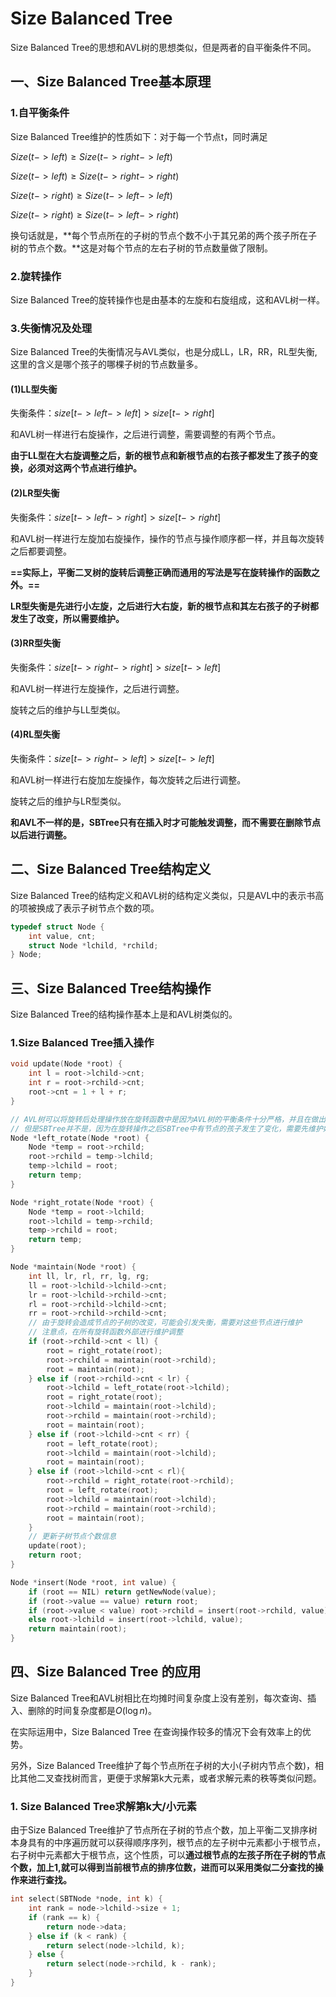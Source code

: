 # Size Balanced Tree

Size Balanced Tree的思想和AVL树的思想类似，但是两者的自平衡条件不同。

## 一、Size Balanced Tree基本原理

### 1.自平衡条件

Size Balanced Tree维护的性质如下：对于每一个节点t，同时满足

$Size(t->left) \ge Size(t->right->left)$

$Size(t->left) \ge Size(t->right->right)$

$Size(t->right) \ge Size(t->left->left)$

$Size(t->right) \ge Size(t->left->right)$

换句话就是，**每个节点所在的子树的节点个数不小于其兄弟的两个孩子所在子树的节点个数。**这是对每个节点的左右子树的节点数量做了限制。



### 2.旋转操作

Size Balanced Tree的旋转操作也是由基本的左旋和右旋组成，这和AVL树一样。



### 3.失衡情况及处理

Size Balanced Tree的失衡情况与AVL类似，也是分成LL，LR，RR，RL型失衡,这里的含义是哪个孩子的哪棵子树的节点数量多。

#### (1)LL型失衡

失衡条件：$size[t->left->left] > size[t->right]$

和AVL树一样进行右旋操作，之后进行调整，需要调整的有两个节点。

**由于LL型在大右旋调整之后，新的根节点和新根节点的右孩子都发生了孩子的变换，必须对这两个节点进行维护。**

#### (2)LR型失衡

失衡条件：$size[t->left->right] > size[t->right]$

和AVL树一样进行左旋加右旋操作，操作的节点与操作顺序都一样，并且每次旋转之后都要调整。

**==实际上，平衡二叉树的旋转后调整正确而通用的写法是写在旋转操作的函数之外。==**

**LR型失衡是先进行小左旋，之后进行大右旋，新的根节点和其左右孩子的子树都发生了改变，所以需要维护。**

#### (3)RR型失衡

失衡条件：$size[t->right->right] > size[t->left]$

和AVL树一样进行左旋操作，之后进行调整。

旋转之后的维护与LL型类似。

#### (4)RL型失衡

失衡条件：$size[t->right->left]>size[t->left]$

和AVL树一样进行右旋加左旋操作，每次旋转之后进行调整。

旋转之后的维护与LR型类似。



**和AVL不一样的是，SBTree只有在插入时才可能触发调整，而不需要在删除节点以后进行调整。**



## 二、Size Balanced Tree结构定义

Size Balanced Tree的结构定义和AVL树的结构定义类似，只是AVL中的表示书高的项被换成了表示子树节点个数的项。

```c++
typedef struct Node {
    int value, cnt;
    struct Node *lchild, *rchild;
} Node;
```



## 三、Size Balanced Tree结构操作

Size Balanced Tree的结构操作基本上是和AVL树类似的。

### 1.Size Balanced Tree插入操作

```c++
void update(Node *root) {
    int l = root->lchild->cnt;
    int r = root->rchild->cnt;
    root->cnt = 1 + l + r;
}

// AVL树可以将旋转后处理操作放在旋转函数中是因为AVL树的平衡条件十分严格，并且在做出指定操作所需的旋转序列之后就确定是平衡的
// 但是SBTree并不是，因为在旋转操作之后SBTree中有节点的孩子发生了变化，需要先维护好这些节点，因此，在旋转后依旧可能会失衡的平衡二叉树，调整与更新操作放在旋转函数外面
Node *left_rotate(Node *root) {
    Node *temp = root->rchild;
    root->rchild = temp->lchild;
    temp->lchild = root;
    return temp;
}

Node *right_rotate(Node *root) {
    Node *temp = root->lchild;
    root->lchild = temp->rchild;
    temp->rchild = root;
    return temp;
}

Node *maintain(Node *root) {
    int ll, lr, rl, rr, lg, rg;
    ll = root->lchild->lchild->cnt;
    lr = root->lchild->rchild->cnt;
    rl = root->rchild->lchild->cnt;
    rr = root->rchild->rchild->cnt;
    // 由于旋转会造成节点的子树的改变，可能会引发失衡，需要对这些节点进行维护
    // 注意点，在所有旋转函数外部进行维护调整
    if (root->rchild->cnt < ll) {
        root = right_rotate(root);
        root->rchild = maintain(root->rchild);
        root = maintain(root);
    } else if (root->rchild->cnt < lr) {
        root->lchild = left_rotate(root->lchild);
        root = right_rotate(root);
        root->lchild = maintain(root->lchild);
        root->rchild = maintain(root->rchild);
        root = maintain(root);
    } else if (root->lchild->cnt < rr) {
        root = left_rotate(root);
        root->lchild = maintain(root->lchild);
        root = maintain(root);
    } else if (root->lchild->cnt < rl){
        root->rchild = right_rotate(root->rchild);
        root = left_rotate(root);
        root->lchild = maintain(root->lchild);
        root->rchild = maintain(root->rchild);
        root = maintain(root);
    }
    // 更新子树节点个数信息
    update(root);
    return root;
}

Node *insert(Node *root, int value) {
    if (root == NIL) return getNewNode(value);
    if (root->value == value) return root;
    if (root->value < value) root->rchild = insert(root->rchild, value);
    else root->lchild = insert(root->lchild, value);
    return maintain(root);
}
```





## 四、Size Balanced Tree 的应用

Size Balanced Tree和AVL树相比在均摊时间复杂度上没有差别，每次查询、插入、删除的时间复杂度都是$O(\log{n})$。

在实际运用中，Size Balanced Tree 在查询操作较多的情况下会有效率上的优势。

另外，Size Balanced Tree维护了每个节点所在子树的大小(子树内节点个数)，相比其他二叉查找树而言，更便于求解第k大元素，或者求解元素的秩等类似问题。

### 1. Size Balanced Tree求解第k大/小元素

由于Size Balanced Tree维护了节点所在子树的节点个数，加上平衡二叉排序树本身具有的中序遍历就可以获得顺序序列，根节点的左子树中元素都小于根节点，右子树中元素都大于根节点，这个性质，可以**通过根节点的左孩子所在子树的节点个数，加上1,就可以得到当前根节点的排序位数，进而可以采用类似二分查找的操作来进行查找。**

```c++
int select(SBTNode *node, int k) {
    int rank = node->lchild->size + 1;
    if (rank == k) {
        return node->data;
    } else if (k < rank) {
        return select(node->lchild, k);
    } else {
        return select(node->rchild, k - rank);
    }
}
```



